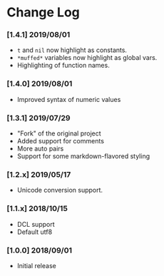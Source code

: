 # Change Log
### [1.4.1] 2019/08/01
- `t` and `nil` now highlight as constants.
- `*muffed*` variables now highlight as global vars.
- Highlighting of function names.

### [1.4.0] 2019/08/01
- Improved syntax of numeric values
  
### [1.3.1] 2019/07/29
- "Fork" of the original project
- Added support for comments
- More auto pairs
- Support for some markdown-flavored styling

### [1.2.x] 2019/05/17
- Unicode conversion support. 

### [1.1.x] 2018/10/15
- DCL support
- Default utf8

### [1.0.0] 2018/09/01
- Initial release